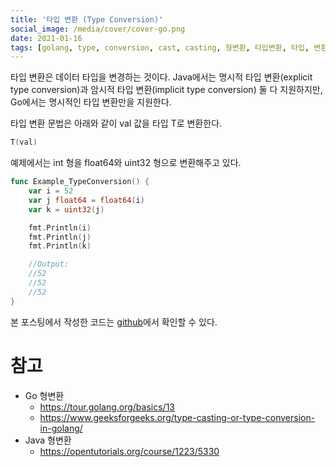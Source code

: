 ```yaml
---
title: '타입 변환 (Type Conversion)'
social_image: /media/cover/cover-go.png
date: 2021-01-16
tags: [golang, type, conversion, cast, casting, 형변환, 타입변환, 타입, 변환, 명시적, 캐스팅]
---
```


타입 변환은 데이터 타입을 변경하는 것이다. Java에서는 명시적 타입 변환(explicit type conversion)과 암시적 타입 변환(implicit type conversion) 둘 다 지원하지만, Go에서는 명시적인 타입 변환만을 지원한다. 

타입 변환 문법은 아래와 같이 val 값을 타입 T로 변환한다.

```go
T(val)
```

예제에서는 int 형을 float64와 uint32 형으로 변환해주고 있다. 

```go
func Example_TypeConversion() {
	var i = 52
	var j float64 = float64(i)
	var k = uint32(j)

	fmt.Println(i)
	fmt.Println(j)
	fmt.Println(k)

	//Output:
	//52
	//52
	//52
}
```



본 포스팅에서 작성한 코드는 [github](https://github.com/kenshin579/tutorials-go/tree/master/go-type-conversion)에서 확인할 수 있다.

# 참고

- Go 형변환
  - https://tour.golang.org/basics/13
  - https://www.geeksforgeeks.org/type-casting-or-type-conversion-in-golang/
- Java 형변환
  - https://opentutorials.org/course/1223/5330
